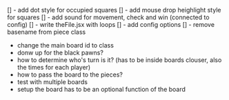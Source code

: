 [] - add dot style for occupied squares
[] - add mouse drop heighlight style for squares
[] - add sound for movement, check and win (connected to config)
[] - write theFile.jsx with loops
[] - add config options
[] - remove basename from piece class
- change the main board id to class
- donw up for the black pawns?
- how to determine who's turn is it? (has to be inside boards clouser, also the times for each player)
- how to pass the board to the pieces?
- test with multiple boards
- setup the board has to be an optional function of the board